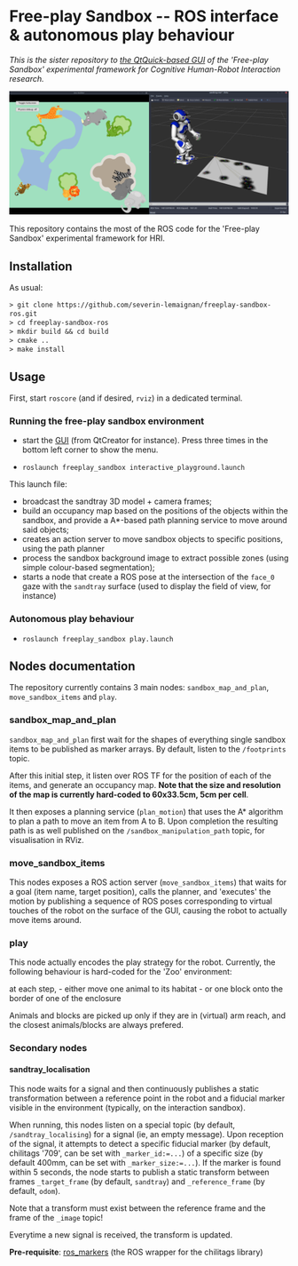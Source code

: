 Free-play Sandbox -- ROS interface & autonomous play behaviour
==============================================================

*This is the sister repository to [the QtQuick-based
GUI](https://github.com/severin-lemaignan/freeplay-sandbox-qt) of the
'Free-play Sandbox' experimental framework for Cognitive Human-Robot
Interaction research.*

![Display in RViz of the sandbox, with a Nao robot](docs/zoo-activity.png)

This repository contains the most of the ROS code for the 'Free-play Sandbox'
experimental framework for HRI.


Installation
------------

As usual:

```
> git clone https://github.com/severin-lemaignan/freeplay-sandbox-ros.git
> cd freeplay-sandbox-ros
> mkdir build && cd build
> cmake ..
> make install
```

Usage
-----

First, start `roscore` (and if desired, `rviz`) in a dedicated terminal.

### Running the free-play sandbox environment

- start the [GUI](https://github.com/severin-lemaignan/freeplay-sandbox-qt)
  (from QtCreator for instance). Press three times in the bottom left corner to
  show the menu.

- `roslaunch freeplay_sandbox interactive_playground.launch`

This launch file:

- broadcast the sandtray 3D model + camera frames;
- build an occupancy map based on the positions of the objects within the sandbox, and provide a 
  A\*-based path planning service to move around said objects;
- creates an action server to move sandbox objects to specific positions, using the path planner 
- process the sandbox background image to extract possible zones (using simple
  colour-based segmentation);
- starts a node that create a ROS pose at the intersection of the `face_0` gaze
  with the `sandtray` surface (used to display the field of view, for instance)

### Autonomous play behaviour

- `roslaunch freeplay_sandbox play.launch`


Nodes documentation
-------------------

The repository currently contains 3 main nodes: `sandbox_map_and_plan`,
`move_sandbox_items` and `play`.

### sandbox_map_and_plan

`sandbox_map_and_plan` first wait for the shapes of everything single
sandbox items to be published as marker arrays. By default, listen to the
`/footprints` topic.

After this initial step, it listen over ROS TF for the position of each of the
items, and generate an occupancy map. **Note that the size and resolution of the
map is currently hard-coded to 60x33.5cm, 5cm per cell**.

It then exposes a planning service (`plan_motion`) that uses the A\*
algorithm to plan a path to move an item from A to B.
Upon completion the resulting path is as well published on
the `/sandbox_manipulation_path` topic, for visualisation in RViz.


### move_sandbox_items

This nodes exposes a ROS action server (`move_sandbox_items`) that waits for
a goal (item name, target position), calls the planner, and 'executes' the
motion by publishing a sequence of ROS poses corresponding to virtual touches of
the robot on the surface of the GUI, causing the robot to actually move items
around.

### play

This node actually encodes the play strategy for the robot. Currently, the
following behaviour is hard-coded for the 'Zoo' environment:

at each step,
    - either move one animal to its habitat
    - or one block onto the border of one of the enclosure

Animals and blocks are picked up only if they are in (virtual) arm reach, and
the closest animals/blocks are always prefered.


### Secondary nodes

#### sandtray_localisation

This node waits for a signal and then continuously publishes a static
transformation between a reference point in the robot and a fiducial marker
visible in the environment (typically, on the interaction sandbox).

When running, this nodes listen on a special topic (by default,
`/sandtray_localising`) for a signal (ie, an empty message). Upon reception of
the signal, it attempts to detect a specific fiducial marker (by default,
chilitags '709', can be set with `_marker_id:=...`) of a specific size (by
default 400mm, can be set with `_marker_size:=...`). If the marker is found
within 5 seconds, the node starts to publish a static transform between frames
`_target_frame` (by default, `sandtray`) and `_reference_frame` (by default,
`odom`).

Note that a transform must exist between the reference frame and the frame of
the `_image` topic!

Everytime a new signal is received, the transform is updated.

**Pre-requisite**: [ros_markers](https://github.com/chili-epfl/ros_markers) (the
ROS wrapper for the chilitags library)

